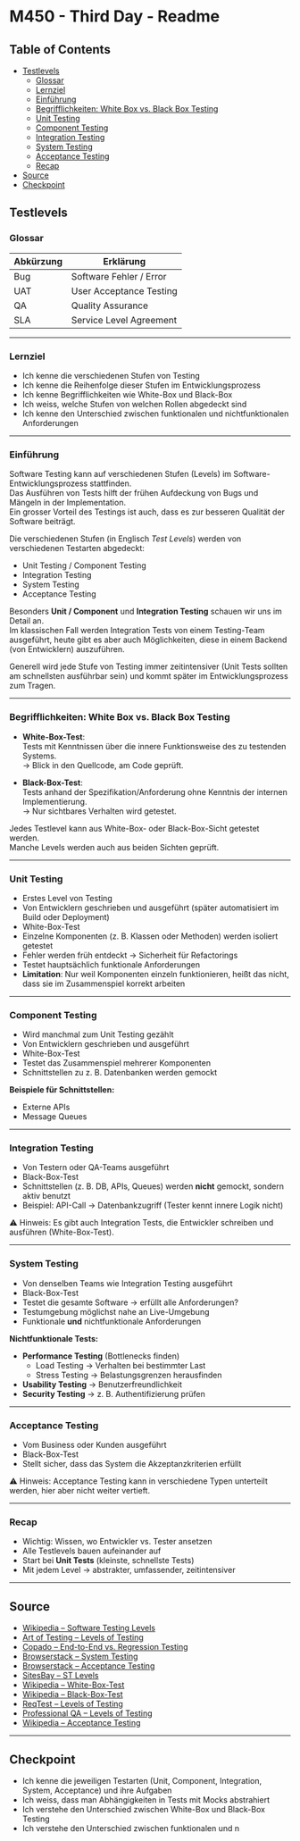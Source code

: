 # M450 - Third Day - Readme
## Table of Contents
- [Testlevels](#testlevels)
  - [Glossar](#glossar)
  - [Lernziel](#lernziel)
  - [Einführung](#einführung)
  - [Begrifflichkeiten: White Box vs. Black Box Testing](#begrifflichkeiten-white-box-vs-black-box-testing)
  - [Unit Testing](#unit-testing)
  - [Component Testing](#component-testing)
  - [Integration Testing](#integration-testing)
  - [System Testing](#system-testing)
  - [Acceptance Testing](#acceptance-testing)
  - [Recap](#recap)
- [Source](#source)
- [Checkpoint](#checkpoint)

## Testlevels

### Glossar

| Abkürzung | Erklärung                  |
|-----------|----------------------------|
| Bug       | Software Fehler / Error    |
| UAT       | User Acceptance Testing    |
| QA        | Quality Assurance          |
| SLA       | Service Level Agreement    |

---

### Lernziel

- Ich kenne die verschiedenen Stufen von Testing
- Ich kenne die Reihenfolge dieser Stufen im Entwicklungsprozess
- Ich kenne Begrifflichkeiten wie White-Box und Black-Box
- Ich weiss, welche Stufen von welchen Rollen abgedeckt sind
- Ich kenne den Unterschied zwischen funktionalen und nichtfunktionalen Anforderungen

---

### Einführung

Software Testing kann auf verschiedenen Stufen (Levels) im Software-Entwicklungsprozess stattfinden.  
Das Ausführen von Tests hilft der frühen Aufdeckung von Bugs und Mängeln in der Implementation.  
Ein grosser Vorteil des Testings ist auch, dass es zur besseren Qualität der Software beiträgt.

Die verschiedenen Stufen (in Englisch *Test Levels*) werden von verschiedenen Testarten abgedeckt:

- Unit Testing / Component Testing
- Integration Testing
- System Testing
- Acceptance Testing

Besonders **Unit / Component** und **Integration Testing** schauen wir uns im Detail an.  
Im klassischen Fall werden Integration Tests von einem Testing-Team ausgeführt, heute gibt es aber auch Möglichkeiten, diese in einem Backend (von Entwicklern) auszuführen.

Generell wird jede Stufe von Testing immer zeitintensiver (Unit Tests sollten am schnellsten ausführbar sein) und kommt später im Entwicklungsprozess zum Tragen.

---

### Begrifflichkeiten: White Box vs. Black Box Testing

- **White-Box-Test**:  
  Tests mit Kenntnissen über die innere Funktionsweise des zu testenden Systems.  
  → Blick in den Quellcode, am Code geprüft.

- **Black-Box-Test**:  
  Tests anhand der Spezifikation/Anforderung ohne Kenntnis der internen Implementierung.  
  → Nur sichtbares Verhalten wird getestet.

Jedes Testlevel kann aus White-Box- oder Black-Box-Sicht getestet werden.  
Manche Levels werden auch aus beiden Sichten geprüft.

---

### Unit Testing

- Erstes Level von Testing
- Von Entwicklern geschrieben und ausgeführt (später automatisiert im Build oder Deployment)
- White-Box-Test
- Einzelne Komponenten (z. B. Klassen oder Methoden) werden isoliert getestet
- Fehler werden früh entdeckt → Sicherheit für Refactorings
- Testet hauptsächlich funktionale Anforderungen
- **Limitation**: Nur weil Komponenten einzeln funktionieren, heißt das nicht, dass sie im Zusammenspiel korrekt arbeiten

---

### Component Testing

- Wird manchmal zum Unit Testing gezählt
- Von Entwicklern geschrieben und ausgeführt
- White-Box-Test
- Testet das Zusammenspiel mehrerer Komponenten
- Schnittstellen zu z. B. Datenbanken werden gemockt

**Beispiele für Schnittstellen:**
- Externe APIs
- Message Queues

---

### Integration Testing

- Von Testern oder QA-Teams ausgeführt
- Black-Box-Test
- Schnittstellen (z. B. DB, APIs, Queues) werden **nicht** gemockt, sondern aktiv benutzt
- Beispiel: API-Call → Datenbankzugriff (Tester kennt innere Logik nicht)

⚠️ Hinweis: Es gibt auch Integration Tests, die Entwickler schreiben und ausführen (White-Box-Test).

---

### System Testing

- Von denselben Teams wie Integration Testing ausgeführt
- Black-Box-Test
- Testet die gesamte Software → erfüllt alle Anforderungen?
- Testumgebung möglichst nahe an Live-Umgebung
- Funktionale **und** nichtfunktionale Anforderungen

**Nichtfunktionale Tests:**
- **Performance Testing** (Bottlenecks finden)
    - Load Testing → Verhalten bei bestimmter Last
    - Stress Testing → Belastungsgrenzen herausfinden
- **Usability Testing** → Benutzerfreundlichkeit
- **Security Testing** → z. B. Authentifizierung prüfen

---

### Acceptance Testing

- Vom Business oder Kunden ausgeführt
- Black-Box-Test
- Stellt sicher, dass das System die Akzeptanzkriterien erfüllt

⚠️ Hinweis: Acceptance Testing kann in verschiedene Typen unterteilt werden, hier aber nicht weiter vertieft.

---

### Recap

- Wichtig: Wissen, wo Entwickler vs. Tester ansetzen
- Alle Testlevels bauen aufeinander auf
- Start bei **Unit Tests** (kleinste, schnellste Tests)
- Mit jedem Level → abstrakter, umfassender, zeitintensiver

---

## Source

- [Wikipedia – Software Testing Levels](https://en.wikipedia.org/wiki/Software_testing#Testing_levels)
- [Art of Testing – Levels of Testing](https://artoftesting.com/levels-of-software-testing)
- [Copado – End-to-End vs. Regression Testing](https://www.copado.com/devops-hub/blog/end-to-end-testing-vs-regression-testing-whats-the-difference-crt)
- [Browserstack – System Testing](https://www.browserstack.com/guide/what-is-system-testing)
- [Browserstack – Acceptance Testing](https://www.browserstack.com/guide/acceptance-testing)
- [SitesBay – ST Levels](https://www.sitesbay.com/software-testing/st-levels-of-software-testing)
- [Wikipedia – White-Box-Test](https://de.wikipedia.org/wiki/White-Box-Test)
- [Wikipedia – Black-Box-Test](https://de.wikipedia.org/wiki/Black-Box-Test)
- [ReqTest – Levels of Testing](https://reqtest.com/en/knowledgebase/different-levels-of-testing/)
- [Professional QA – Levels of Testing](https://www.professionalqa.com/levels-of-testing)
- [Wikipedia – Acceptance Testing](https://en.wikipedia.org/wiki/Acceptance_testing)

---

## Checkpoint

- Ich kenne die jeweiligen Testarten (Unit, Component, Integration, System, Acceptance) und ihre Aufgaben
- Ich weiss, dass man Abhängigkeiten in Tests mit Mocks abstrahiert
- Ich verstehe den Unterschied zwischen White-Box und Black-Box Testing
- Ich verstehe den Unterschied zwischen funktionalen und n
